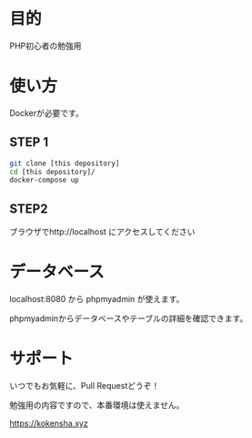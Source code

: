 # 目的

PHP初心者の勉強用

# 使い方

Dockerが必要です。


## STEP 1
```bash
git clone [this depository]
cd [this depository]/
docker-compose up
```


## STEP2

ブラウザでhttp://localhost にアクセスしてください


# データベース

localhost:8080 から phpmyadmin が使えます。

phpmyadminからデータベースやテーブルの詳細を確認できます。

# サポート

いつでもお気軽に、Pull Requestどうぞ！

勉強用の内容ですので、本番環境は使えません。

https://kokensha.xyz



